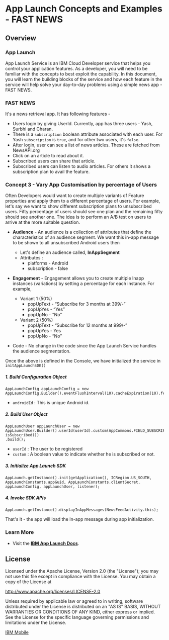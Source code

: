 # App Launch Concepts and Examples - FAST NEWS

## Overview 

### App Launch
App Launch Service is an IBM Cloud Developer service that helps you control your application features. As a developer, you will need to be familiar with the concepts to best exploit the capability. In this document, you will learn the building blocks of the service and how each feature in the service will help solve your day-to-day problems using a simple news app - FAST NEWS.

### FAST NEWS
It's a news retrieval app. It has following features -
- Users login by giving UserId. Currently, app has three users - Yash, Surbhi and Charan. 
- There is a `subscription` boolean attribute associated with each user. For Yash `subscription` is `true`, and for other two users, it's `false`.
- After login, user can see a list of news articles. These are fetched from NewsAPI.org
- Click on an article to read about it.
- Subscribed users can share that article.
- Subscribed users can listen to audio articles. For others it shows a subscription plan to avail the feature.

### Concept 3 - Vary App Customisation by percentage of Users
Often Developers would want to create multiple variants of Feature properties and apply them to a different percentage of users. For example, let's say we want to show different subscription plans to unsubscribed users. Fifty percentage of users should see one plan and the remaining fifty should see another one. The idea is to perform an A/B test on users to arrive at the more suitable question.

 - **Audience** - An audience is a collection of attributes that define the characteristics of an audience segment. We want this in-app message to be shown to all unsubscribed Android users then 
	 - Let's define an audience called, **InAppSegment** 
	 - Attributes :
	 	- platforms - Android
		- subscription - false

 - **Engagement** - Engagement allows you to create multiple Inapp instances (variations) by setting a percentage for each instance. For example,
	 - Variant 1 (50%)
		 - popUpText - “Subscribe for 3 months at 399/-”
		 - popUpYes  - “Yes”
		 - popUpNo - “No”
	 - Variant 2 (50%)
		 - popUpText - “Subscribe for 12 months at 999/-”
		 - popUpYes  - Yes
		 - popUpNo - “No”
 - Code - No change in the code since the App Launch Service handles the audience segmentation.	 

Once the above is defined in the Console, we have initialized the service in `initAppLaunchSDK()`

##### 1. Build Configuration Object

```
AppLaunchConfig appLaunchConfig = new AppLaunchConfig.Builder().eventFlushInterval(10).cacheExpiration(10).fetchPolicy(RefreshPolicy.REFRESH_ON_EVERY_START).deviceId(androidId).build();
```
- `androidId` : This is unique Android id.

##### 2. Build User Object

```
AppLaunchUser appLaunchUser = new AppLaunchUser.Builder().userId(userId).custom(AppCommons.FIELD_SUBSCRIPTION, isSubscribed())
.build();
```
- `userId` : The user to be registered
- `custom` : A boolean value to indicate whether he is subscribed or not.

##### 3. Initialize App Launch SDK

```
AppLaunch.getInstance().init(getApplication(), ICRegion.US_SOUTH, AppLaunchConstants.appGuid, AppLaunchConstants.clientSecret, appLaunchConfig, appLaunchUser, listener);
```

##### 4. Invoke SDK APIs

 ```
AppLaunch.getInstance().displayInAppMessages(NewsFeedActivity.this);
 ```

That's it - the app will load the In-app message during app initialization.
 
### Learn More

* Visit the **[IBM App Launch Docs](https://console-regional.ng.bluemix.net/docs/services/app-launch/index.html#gettingstartedtemplate)**. 

## License

Licensed under the Apache License, Version 2.0 (the "License");
you may not use this file except in compliance with the License.
You may obtain a copy of the License at

http://www.apache.org/licenses/LICENSE-2.0

Unless required by applicable law or agreed to in writing, software
distributed under the License is distributed on an "AS IS" BASIS,
WITHOUT WARRANTIES OR CONDITIONS OF ANY KIND, either express or implied.
See the License for the specific language governing permissions and
limitations under the License.


[IBM Mobile](mailto:yashsoni21@in.ibm.com)
